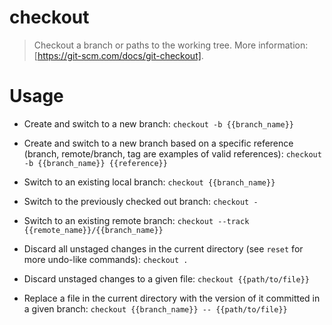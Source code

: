 # checkout

> Checkout a branch or paths to the working tree.
> More information: [https://git-scm.com/docs/git-checkout].

# Usage

- Create and switch to a new branch:
    `checkout -b {{branch_name}}`

- Create and switch to a new branch based on a specific reference (branch, remote/branch, tag are examples of valid references):
    `checkout -b {{branch_name}} {{reference}}`

- Switch to an existing local branch:
    `checkout {{branch_name}}`

- Switch to the previously checked out branch:
    `checkout -`

- Switch to an existing remote branch:
    `checkout --track {{remote_name}}/{{branch_name}}`

- Discard all unstaged changes in the current directory (see `reset` for more undo-like commands):
    `checkout .`

- Discard unstaged changes to a given file:
    `checkout {{path/to/file}}`

- Replace a file in the current directory with the version of it committed in a given branch:
    `checkout {{branch_name}} -- {{path/to/file}}`